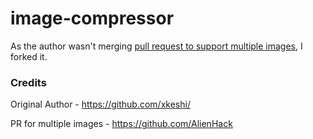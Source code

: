 # image-compressor

As the author wasn't merging [pull request to support multiple images](https://github.com/xkeshi/image-compressor/pull/6/), I forked it.

### Credits

Original Author - https://github.com/xkeshi/

PR for multiple images - https://github.com/AlienHack
